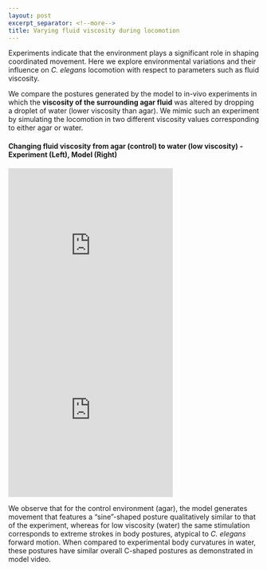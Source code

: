 ```yaml
---
layout: post
excerpt_separator: <!--more-->
title: Varying fluid viscosity during locomotion 
---
```


Experiments indicate that the environment plays a significant role in shaping coordinated movement. Here we explore environmental variations and their influence on _C. elegans_ locomotion with respect to parameters such as fluid viscosity. 

We compare the postures generated by the model to in-vivo experiments in which the **viscosity of the surrounding agar fluid** was altered by dropping a droplet of water (lower viscosity than agar). We mimic such an experiment by simulating the locomotion in two different viscosity values corresponding to either agar or water.

#### Changing fluid viscosity from agar (control) to water (low viscosity) - Experiment (Left), Model (Right)

<iframe width="330" height="330" src="https://www.youtube.com/embed/dq27LHhmOeM" frameborder="0" allow="accelerometer; autoplay; encrypted-media; gyroscope; picture-in-picture" allowfullscreen></iframe>   <iframe width="330" height="330" src="https://www.youtube.com/embed/rde2o7BOpCM" frameborder="0" allow="accelerometer; autoplay; encrypted-media; gyroscope; picture-in-picture" allowfullscreen></iframe>

<!--more-->

We observe that for the control environment (agar), the model generates movement that features a “sine”-shaped posture qualitatively similar to that of the experiment, whereas for low viscosity (water) the same stimulation corresponds to extreme strokes in body postures, atypical to _C. elegans_ forward motion. When compared to experimental body curvatures in water, these postures have similar overall C-shaped postures as demonstrated in model video.